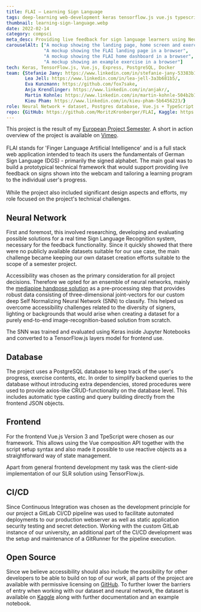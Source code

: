 ```yaml
---
title: FLAI – Learning Sign Language
tags: deep-learning web-development keras tensorflow.js vue.js typescript
thumbnail: learning-sign-language.webp
date: 2022-02-14
category: compsci
meta_desc: Providing live feedback for sign language learners using Neural Networks for real time Sign Language Recognition
carouselAlt: ["A mockup showing the landing page, home screen and exercise of the FLAI application on a MacBook", 
              "A mockup showing the FLAI landing page in a browser",
              "A mockup showing the FLAI home dashboard in a browser",
              "A mockup showing an example exercise in a browser"]
tech: Keras, TensorFlow.js, Vue.js, Express, PostgreSQL, Docker
team: {Stefanie Jany: https://www.linkedin.com/in/stefanie-jany-53383b197/, 
       Lea Jell: https://www.linkedin.com/in/lea-jell-3a3b681b5/, 
       Eva Kunzmann: https://github.com/fox7sake, 
       Anja Krendlinger: https://www.linkedin.com/in/anjakr/, 
       Martin Kohnle: https://www.linkedin.com/in/martin-kohnle-504b2b1ba/, 
       Kieu Pham: https://www.linkedin.com/in/kieu-pham-5b6456223/}
role: Neural Network + dataset, Postgres database, Vue.js + TypeScript frontend, Docker + CI/CD pipeline
repo: {GitHub: https://github.com/MoritzKronberger/FLAI, Kaggle: https://www.kaggle.com/moritzkronberger/german-sign-language}
---
```


This project is the result of my [European Project Semester](http://www.europeanprojectsemester.eu/). A short in action overview of the project is available on [Vimeo](https://vimeo.com/670362463).
<br></br>
FLAI stands for 'Finger Language Artificial Intelligence' and is a full stack web application intended to teach its users the fundamentals of German Sign Language (DGS) - primarily the signed alphabet.
The main goal was to build a prototypical technical framework that would support providing live feedback on signs shown into the webcam and tailoring a learning program to the individual user's progress.
<br></br>
While the project also included significant design aspects and efforts, my role focused on the project's technical challenges.

## Neural Network

First and foremost, this involved researching, developing and evaluating possible solutions for a real time Sign Language Recognition system, necessary for the feedback functionality.
Since it quickly showed that there were no publicly available datasets suitable for our use case, the main challenge became keeping our own dataset creation efforts suitable to the scope of a semester project.

Accessibility was chosen as the primary consideration for all project decisions. Therefore we opted for an ensemble of neural networks, mainly the [mediapipe handpose solution](https://google.github.io/mediapipe/solutions/hands.html) as a pre-processing step that provides robust data consisting of three-dimensional joint-vectors for our custom deep Self Normalizing Neural Network (SNN) to classify.
This helped us overcome accessibility challenges related to the diversity of signers, lighting or backgrounds that would arise when creating a dataset for a purely end-to-end image-recognition-based solution from scratch.

The SNN was trained and evaluated using Keras inside Jupyter Notebooks and converted to a TensorFlow.js layers model for frontend use.

## Database

The project uses a PostgreSQL database to keep track of the user's progress, exercise contents, etc. In order to simplify backend queries to the database without introducing extra dependencies, stored procedures were used to provide axios-like CRUD-functionality
on the database level. This includes automatic type casting and query building directly from the frontend JSON objects.

## Frontend

For the frontend Vue.js Version 3 and TpeScript were chosen as our framework. This allows using the Vue composition API together with the script setup syntax and also made it possible to use reactive objects as a straightforward way of state management.

Apart from general frontend development my task was the client-side implementation of our SLR solution using TensorFlow.js.

## CI/CD

Since Continuous Integration was chosen as the development principle for our project a GitLab CI/CD pipeline was used to facilitate automated deployments to our production webserver as well as static application security testing and secret detection. Working with the custom GitLab instance of our university, an additional part of the CI/CD development was the setup and maintenance of a GitRunner for the pipeline execution.

## Open Source

Since we believe accessibility should also include the possibility for other developers to be able to build on top of our work, all parts of the project are available with permissive licensing on [GitHub](https://github.com/MoritzKronberger/FLAI). To further lower the barriers of entry when working with our dataset and neural network, the dataset is available on [Kaggle](https://www.kaggle.com/moritzkronberger/german-sign-language) along with further documentation and an example notebook.
